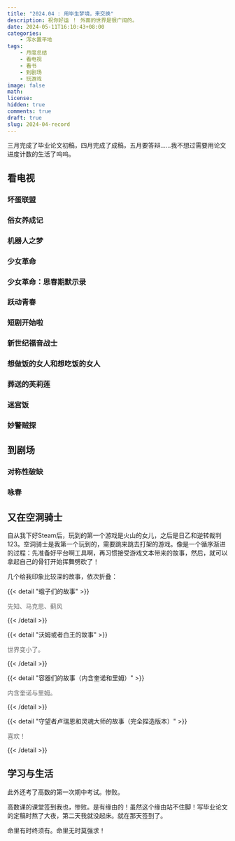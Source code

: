 ```yaml
---
title: "2024.04 : 用毕生梦境，来交换"
description: 祝你好运 ！ 外面的世界是很广阔的。
date: 2024-05-11T16:10:43+08:00
categories:
    - 泻水置平地
tags:
    - 月度总结
    - 看电视
    - 看书
    - 到剧场
    - 玩游戏
image: false
math: 
license: 
hidden: true
comments: true
draft: true
slug: 2024-04-record
---
```




三月完成了毕业论文初稿，四月完成了成稿，五月要答辩……我不想过需要用论文进度计数的生活了呜呜。



## 看电视

### 坏蛋联盟

### 俗女养成记

### 机器人之梦

### 少女革命

### 少女革命：思春期默示录

### 跃动青春

### 短剧开始啦

### 新世纪福音战士

### 想做饭的女人和想吃饭的女人

### 葬送的芙莉莲

### 迷宫饭

### 妙警贼探

## 到剧场

### 对称性破缺

### 咏春

## 又在空洞骑士

自从我下好Steam后，玩到的第一个游戏是火山的女儿，之后是日乙和逆转裁判123。空洞骑士是我第一个玩到的，需要跳来跳去打架的游戏。像是一个循序渐进的过程：先准备好平台啊工具啊，再习惯接受游戏文本带来的故事，然后，就可以拿起自己的骨钉开始挥舞劈砍了！



几个给我印象比较深的故事，依次折叠：

{{< detail "蛾子们的故事" >}}

<font color="#696969">

先知、马克思、蓟风

</font>

{{< /detail >}}

{{< detail "沃姆或者白王的故事" >}}

<font color="#696969">

世界变小了。

</font>

{{< /detail >}}

{{< detail "容器们的故事（内含奎诺和里姆）" >}}

<font color="#696969">

内含奎诺与里姆。

</font>

{{< /detail >}}

{{< detail "守望者卢瑞恩和灵魂大师的故事（完全捏造版本）" >}}

<font color="#696969">

喜欢！

</font>

{{< /detail >}}

## 学习与生活

此外还考了高数的第一次期中考试。惨败。

高数课的课堂签到我也，惨败。是有缘由的！虽然这个缘由站不住脚！写毕业论文的定稿时熬了大夜，第二天我就没起床。就在那天签到了。

命里有时终须有。命里无时莫强求！